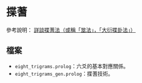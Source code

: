 # 揲蓍
參考說明： [詳談揲蓍法（或稱「筮法」，「大衍揲卦法」）](https://www.eee-learning.com/article/3365)

## 檔案

- `eight_trigrams.prolog`：六爻的基本對應關係。
- `eight_trigrams_gen.prolog`：揲蓍技術。
